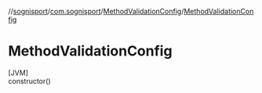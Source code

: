 //[sognisport](../../../index.md)/[com.sognisport](../index.md)/[MethodValidationConfig](index.md)/[MethodValidationConfig](-method-validation-config.md)

# MethodValidationConfig

[JVM]\
constructor()

